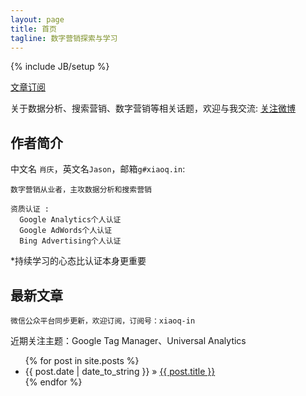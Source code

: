 ```yaml
---
layout: page
title: 首页
tagline: 数字营销探索与学习
---
```

{% include JB/setup %}

[文章订阅](/rss.xml)

关于数据分析、搜索营销、数字营销等相关话题，欢迎与我交流: [关注微博](http://weibo.com/1282922154)

## 作者简介

中文名 `肖庆`，英文名`Jason`，邮箱`g#xiaoq.in`:
    
    数字营销从业者，主攻数据分析和搜索营销
    
    资质认证 :
      Google Analytics个人认证
      Google AdWords个人认证
      Bing Advertising个人认证

*持续学习的心态比认证本身更重要
    
## 最新文章

    微信公众平台同步更新，欢迎订阅，订阅号：xiaoq-in

近期关注主题：Google Tag Manager、Universal Analytics

<ul class="posts">
  {% for post in site.posts %}
    <li><span>{{ post.date | date_to_string }}</span> &raquo; <a href="{{ BASE_PATH }}{{ post.url }}">{{ post.title }}</a></li>
  {% endfor %}
</ul>
